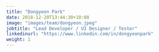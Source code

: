 ```yaml
---
title: "Dongyeon Park"
date: 2018-12-20T13:44:30+10:00
image: "images/team/dongyeon.jpeg"
jobtitle: "Lead Developer / UI Designer / Tester"
linkedinurl: "https://www.linkedin.com/in/dongyeonpark"
weight: 1
---
```

